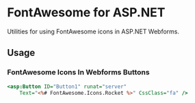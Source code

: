# FontAwesome for ASP.NET

Utilities for using FontAwesome icons in ASP.NET Webforms.

## Usage

### FontAwesome Icons In Webforms Buttons
```asp
<asp:Button ID="Button1" runat="server" 
    Text="<%# FontAwesome.Icons.Rocket %>" CssClass="fa" />
```